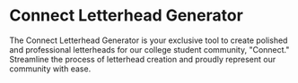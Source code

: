 # Connect Letterhead Generator

The Connect Letterhead Generator is your exclusive tool to create polished and professional letterheads for our college student community, "Connect." Streamline the process of letterhead creation and proudly represent our community with ease.
